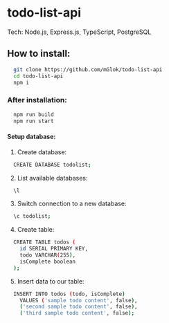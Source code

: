 # todo-list-api
Tech: Node.js, Express.js, TypeScript, PostgreSQL

## How to install:

```bash
  git clone https://github.com/mGlok/todo-list-api
  cd todo-list-api
  npm i
```

### After installation:

```bash
  npm run build
  npm run start
```

#### Setup database:

1. Create database:

```bash
  CREATE DATABASE todolist;
```

2. List available databases:

```bash
  \l
```

3. Switch connection to a new database:

```bash
  \c todolist;
```

4. Create table:

```bash
  CREATE TABLE todos (
    id SERIAL PRIMARY KEY,
    todo VARCHAR(255),
    isComplete boolean
  );
```

5. Insert data to our table:

```bash
  INSERT INTO todos (todo, isComplete)
    VALUES ('sample todo content', false),
    ('second sample todo content', false),
    ('third sample todo content', false);
```
